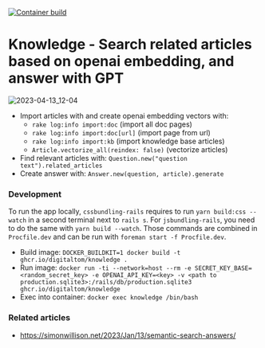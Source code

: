 [![Container build](https://github.com/digitaltom/knowledge/actions/workflows/docker-publish.yml/badge.svg)](https://github.com/digitaltom/knowledge/pkgs/container/knowledge)

# Knowledge - Search related articles based on openai embedding, and answer with GPT

![2023-04-13_12-04](https://user-images.githubusercontent.com/582520/231726466-d4e54b1d-4c8b-4a33-9596-e8d27cadbfd3.png)

- Import articles with and create openai embedding vectors with:
  - `rake log:info import:doc` (import all doc pages)
  - `rake log:info import:doc[url]` (import page from url)
  - `rake log:info import:kb` (import knowledge base articles)
  - `Article.vectorize_all(reindex: false)` (vectorize articles)
- Find relevant articles with: `Question.new("question text").related_articles`
- Create answer with: `Answer.new(question, article).generate`

### Development

To run the app locally, `cssbundling-rails` requires to run `yarn build:css --watch`
in a second terminal next to `rails s`. For `jsbundling-rails`, you need to do the same with `yarn build --watch`. Those commands are combined in `Procfile.dev` and can be run
with `foreman start -f Procfile.dev`.


* Build image: `DOCKER_BUILDKIT=1 docker build -t ghcr.io/digitaltom/knowledge .`
* Run image: `docker run -ti --network=host --rm -e SECRET_KEY_BASE=<random_secret_key> -e OPENAI_API_KEY=<key> -v <path to production.sqlite3>:/rails/db/production.sqlite3 ghcr.io/digitaltom/knowledge`
* Exec into container: `docker exec knowledge /bin/bash`

### Related articles

* https://simonwillison.net/2023/Jan/13/semantic-search-answers/

